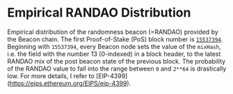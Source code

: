 # Empirical RANDAO Distribution

Empirical distribution of the randomness beacon (=RANDAO) provided by the Beacon chain. The first Proof-of-Stake (PoS) block number is [`15537394`](https://etherscan.io/block/15537394). Beginning with `15537394`, every Beacon node sets the value of the `mixHash`, i.e. the field with the number 13 (0-indexed) in a block header, to the latest RANDAO mix of the post beacon state of the previous block. The probability of the RANDAO value to fall into the range between `0` and `2**64` is drastically low. For more details, I refer to [EIP-4399] (https://eips.ethereum.org/EIPS/eip-4399).

